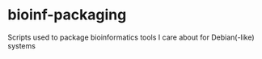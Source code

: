 # bioinf-packaging
Scripts used to package bioinformatics tools I care about for Debian(-like) systems
